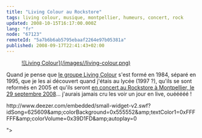 ```yaml
---
title: "Living Colour au Rockstore"
tags: living colour, musique, montpellier, humeurs, concert, rock
updated: 2008-10-15T16:17:00.000Z
lang: "fr"
node: "67123"
remoteId: "5a7b6b6ab5795ebaaf2264e97b05381a"
published: 2008-09-17T22:41:43+02:00
---
```

<figure class="object-center"><a href="/images/living-colour.png">![Living Colour](/images//living-colour.png)
</a></figure>


Quand je pense que [le groupe Living Colour](http://www.lastfm.fr/music/Living+Colour) s'est formé en 1984, séparé en 1995, que je les ai découvert quand j'étais au lycée (1997 ?), qu'ils se sont reformés en 2005 et qu'ils seront [en concert au Rockstore à Montpellier, le 29 septembre 2008](http://240plan.ovh.net/%7Erockstor/index.php?option=com_gigcal&amp;task=details&amp;gigcal_gigs_id=28&amp;Itemid=66)... j'aurais jamais cru les voir un jour en live, ouééééé !


<div class="video">
	<object width="220" height="55" type="application/x-shockwave-flash" data="
http://www.deezer.com/embedded/small-widget-v2.swf?idSong=625609&amp;colorBackground=0x555552&amp;textColor1=0xFFFFFF&amp;colorVolume=0x39D1FD&amp;autoplay=0

">
		<param name="movie" value="
http://www.deezer.com/embedded/small-widget-v2.swf?idSong=625609&amp;colorBackground=0x555552&amp;textColor1=0xFFFFFF&amp;colorVolume=0x39D1FD&amp;autoplay=0

"></param>
		<param name="allowfullscreen" value="true"></param>
	</object>
</div>

